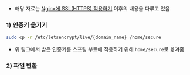 - 해당 자료는 [Nginx에 SSL(HTTPS) 적용하기](../Linux/Nginx에_SSL(HTTPS)_적용하기.md) 이후의 내용을 다루고 있음

### 1) 인증키 옮기기
```bash
sudo cp -r /etc/letsencrypt/live/{domain_name} /home/secure
```
- 위 링크에서 받은 인증키를 스프링 부트에 적용하기 위해 `home/secure`로 옮겨줌


### 2) 파일 변환
```bash

```
